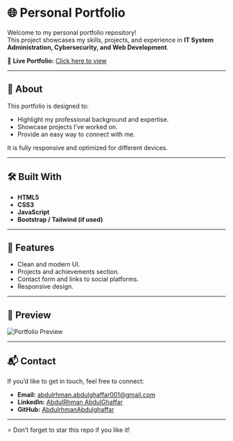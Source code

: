 # 🌐 Personal Portfolio

Welcome to my personal portfolio repository!  
This project showcases my skills, projects, and experience in **IT System Administration, Cybersecurity, and Web Development**.  

🔗 **Live Portfolio:** [Click here to view](https://abdulrhmanabdulghaffar.github.io/Portfolio/)

---

## 🚀 About
This portfolio is designed to:
- Highlight my professional background and expertise.  
- Showcase projects I’ve worked on.  
- Provide an easy way to connect with me.  

It is fully responsive and optimized for different devices.  

---

## 🛠️ Built With
- **HTML5**  
- **CSS3**  
- **JavaScript**  
- **Bootstrap / Tailwind (if used)**  

---

## 📂 Features
- Clean and modern UI.  
- Projects and achievements section.  
- Contact form and links to social platforms.  
- Responsive design.  

---

## 📸 Preview
![Portfolio Preview](https://i.postimg.cc/q738Z8sp/11zon-cropped.png)

---

## 📬 Contact
If you’d like to get in touch, feel free to connect:  

- **Email:** abdulrhman.abdulghaffar001@gmail.com  
- **LinkedIn:** [AbdulRhman AbdulGhaffar](https://www.linkedin.com/abdulrhmanabdulghaffar)  
- **GitHub:** [AbdulrhmanAbdulghaffar](https://github.com/AbdulRhmanAbdulGhaffar)  

---

⭐ Don’t forget to star this repo if you like it!
